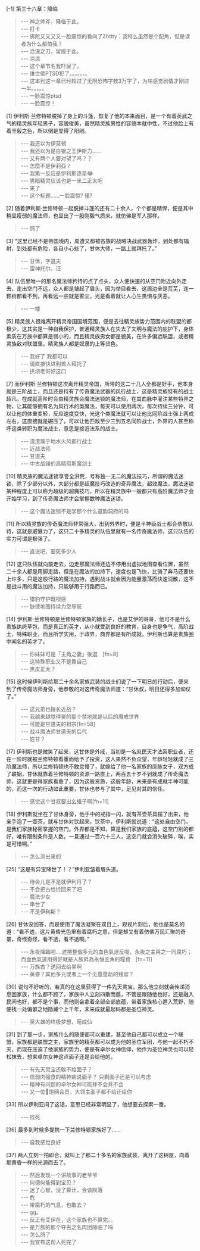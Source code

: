 
[-1] 第三十六章：降临
>--- 神之帅斧，降临于此。<br>
>--- 打卡<br>
>--- 佛陀又又又又一脸震惊的看向了Zhttty：我特么虽然是个配角，但是读者为什么都怕我？<br>
>--- 沧浪之刀，留痕于此。<br>
>--- 凉凉<br>
>--- 这个章节名我吓尿了。<br>
>--- 维世佛PTSD犯了。。。。。。。<br>
>--- 这本到这一章已经超过了无限恐怖字数3万字了，为啥感觉剧情才刚过一半。。。。。<br>
>--- 一脸震惊ptsd<br>
>--- 一脸震惊！<br>

[1] 伊利斯·兰修特顿脱掉了身上的斗篷，恢复了他的本来面目，是一个有着英武之气的精灵族年轻男子，容貌俊美，虽然精灵族男性的容貌本就中性，不过他脸上有着坚毅之色，所以倒是显得了阳刚。
>--- 我还以为伊莫顿<br>
>--- 我还以为是白银之王伊斯力……<br>
>--- 又有两个人要对望了吗？？<br>
>--- 怎麼不是伊莉亞？<br>
>--- 我第一反应是伊利斯逐星😂<br>
>--- 男暗精灵应该也是一米二正太吧<br>
>--- 来了<br>
>--- 这个标题……一脸震惊? 懂?<br>

[2] 随着伊利斯·兰修特顿一起脱掉斗篷的还有二十余人，个个都是精悍，便是其中稍显瘦弱的魔法师，也显出了一股刚毅气质来，就仿佛是军人那样。
>--- 鸽了<br>

[3] “这里已经不是帝国境内，周遭又都被各族的战略决战武器轰炸，到处都有辐射，到处都有危险，各自小心些了，甘休大师，一路上就拜托了。”
>--- 甘休，字道夫<br>
>--- 雷神托尔。汪<br>

[4] 队伍里唯一的那名魔法师矜持的点了点头，众人便快速的从空门附近向外走去，走出空门不远，众人都是皱起了眉头，因为举目看去，这周边全是荒芜，连一颗树都看不到，再看远一些就是雾尘，光是看着就让人心生畏惧与厌恶。
>--- 一楼<br>

[5] 精灵族人很难离开精灵帝国国境范围，便是去往精灵族势力范围内的联盟的都极少，这其实是一种自我保护，普通精灵族人在失去了文明与魔法的庇护下，身体素质在万族中都算是弱小的，而且精灵族男女都是貌美，在许多偏远联盟，或者精灵族敌对联盟里，精灵族人都是奴隶的上等货色。
>--- 我好了 我都可以<br>
>--- 请直接快进到兽人拜托了<br>
>--- 拱坝老哥好这口<br>

[7] 而伊利斯·兰修特顿这次离开精灵帝国，所带的这二十几人全都是好手，他本身就是三阶战士，而且还是持有了传奇魔法武器的风行战士，这是精灵族特有的战士超凡，在成就高阶时会由精灵族会魔法迷锁的魔法师，在其血脉中灌注某些特异之物，让其能够拥有名为风行术的类魔法，每天可以使用两次，每次持续三分钟，可以让他的体重变轻，反应速度变快，光这个类魔法就可以让他比同阶战士强上两成左右，这直接就是碾压了，可以让他匹敌至少三到五名同阶战士，外界的人甚至称呼这类转职为魔法战士，意思是接近法系的战士。
>--- 渣渣属于地水火风都行战士<br>
>--- 近战法师<br>
>--- 甘道夫<br>
>--- 中古战锤的高精荷斯魔剑士<br>

[10] 精灵族的魔法迷锁享誉全洪荒，号称独一无二的魔法技巧，所谓的魔法迷锁，除了少部分以外，大部分都是超魔技巧改造的奇异魔法，超效魔法，魔法迷锁某种程度上可以称为超级的超魔技巧，所以在精灵族中一般都只有高阶魔法师才会开始学习，到了传奇魔法师才会掌握数种魔法迷锁。
>--- 这个魔法迷锁不是学那个什么道韵洞府的吗<br>

[11] 所以精灵族的传奇魔法师非常强大，出到外界时，便是半神级战士都会恭敬以待，这就是威慑力了，这只二十多精灵的队伍里就有一名传奇魔法师，这只队伍的实力可谓是极强了。
>--- 直说吧，要死多少人<br>

[12] 这只队伍就向前走去，边走那魔法师还边不停用出虚拟地图查看位置，虽然二十余人都是用脚走路，但是在魔法的加持下，速度也是飞快，比骑了奔马还要快上许多，只是这般行路的魔法加持，遇到战斗就会因为能量激荡而快速消散，这不是战斗用的魔法加持，只能够用于行路而已。
>--- 猎豹守护既视感<br>
>--- 缺德地图持续为您导航<br>

[14] 伊利斯·兰修特顿是兰修特顿家族的嫡长子，也是艾伊的哥哥，他可不是什么贵族纨绔草包，而是真正的英才，从小就受到良好的教育，自身也是争气，高阶战士，特殊职业，而且所学实用，于政界，商界都是有所成就，伊利斯也算是贵族圈中闻名的英才了。
>--- 你妹妹可是「主角之妻」後選　[fn=8]<br>
>--- 这特殊职业又不是靠自己<br>
>--- 黑皮正太？<br>

[15] 这时候伊利斯给那二十余名家族武装的战士们说了一下明日的行动后，便来到了传奇魔法师身旁，他恭敬的对这传奇魔法师道：“甘休叔，明日还得多加仰仗了。”
>--- 这兄弟也擅长近战？<br>
>--- 我越来越觉得昊的那个禁地就是以后的魔戒世界<br>
>--- 可能是甘道夫的祖宗[fn=58]<br>
>--- 战斗魔法师甘道夫的后代<br>
>--- 姓甘？<br>

[17] 伊利斯也是微笑了起来，这甘休是外戚，当初是一名庶民天才法系职业者，还在一阶时就被兰修特顿看重而给予了投资，这人果然不负众望，年龄轻轻就成了三阶魔法师，所以兰修特顿也不敢怠慢了，就嫁给了他一名家族的庶脉女子，双方成了联姻，甘休就靠着兰修特顿的资源一路直上，两百五十岁不到就成了传奇魔法师，这就更是得家族看重了，因为这般资质，这般年龄，未来是有成就半神可能的，而这一次的行动如此重要，甘休也参与了其中，足见对其的信任。
>--- 感觉这个甘叔要出幺蛾子啊[fn=11]<br>

[18] 伊利斯就坐在了甘休身旁，他手中的戒指一闪，就有茶壶茶具摆了出来，他亲手泡了一壶茶，就与甘休对饮起来，饮茶中，伊利斯就说道：“这处自由空门，是我们家族秘密掌握的空门，外界都是不知，算是我们家族的底蕴，这空门别的都好，唯有限制条件是人数，一旦通过一百六十三人，这空门就会消失破碎，唉，实是可惜啊。”
>--- 怎么测出来的<br>

[25] “这是有异宝降世了！？”伊利亚皱着眉头道。
>--- 待会儿是不是就伊利丹了？<br>
>--- 不会把古给捡回来了吧<br>
>--- 魔法少女<br>
>--- 串台了<br>
>--- 不是伊利斯？<br>

[26] 甘休没回答，而是使用了魔法凝聚在双目上，观视片刻后，他也是莫名的道：“看不透，这片黄昏光色里有着腐朽之意，但是却又有着仿佛万民汇聚的奇景，奇怪奇怪，看不透，看不透啊。”
>--- 永夜降臨吧‥‥遮捲整個多元的血色氣運反噬，永夜之主與之一同腐朽；而血色氣運用得好就是人族昇為永恒主角的糧資　[fn=11]<br>
>--- 万族古？送回去给昊啊<br>
>--- 黄昏？其他多元或者上一个无量量劫的残留？<br>

[30] 说句不好听的，若真的在这里获得了一件先天灵宝，那么他立刻就会传递消息回家族，什么都不顾了，家族中人立刻四散而遁，不管是跟随他也好，还是融入民间也好，都不是个事，而他则会拿着全部全部底蕴，带着家族核心遁入荒野，随便找一处偏僻之地隐藏个上千年，未来成就最起码都是圣位神灵。
>--- 吴大雄的终极梦想，苟成仙<br>

[31] 到了那一步，家族什么的随便都可以重建，甚至他自己都可以成立一个联盟，家族都是联盟之主，家族里的精英都可以成为他的圣位军团，与他一起不朽不灭，而现在压迫了他家族的势力，便是有卓尔女神信仰，他作为圣位神灵也可以轻松抹去，想来卓尔女神这点面子还是会给他的。
>--- 有先天灵宝还敢不给面子？<br>
>--- 信弱肉强食的精神病说面子？
只剩面子还是可以考虑<br>
>--- 精神有问题的卓尔女神可能并不会并不会<br>
>--- 又一位🍑饱网会员，大领主面子都不给还给你<br>

[33] 所以伊利亚问了这话，意思已经非常明显了，他想要去探索一番。
>--- 找死<br>

[36] 最多到时候多提携一下兰修特顿家族好了……
>--- 自我感觉良好<br>

[37] 两人立刻一拍即合，就叫上了那二十多名的家族武装，离开了这树屋，向着那黄昏一样的光源而去了。
>--- 然后发现一个讲故事的老爷爷<br>
>--- 何德何能得到宝贝？<br>
>--- 迷了心智，没了算计，合该陨落<br>
>--- 危<br>
>--- 带腐朽的气息，也敢去？<br>
>--- gg。<br>
>--- 反正有艾伊在，这个家族也不算完。。<br>
>--- 是万族的那个夺古之名肉团降临了吗<br>
>--- 怎么鸽了<br>
>--- 我宣布这帮人死完了<br>
